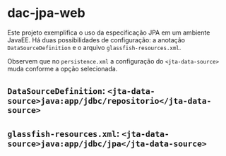 # dac-jpa-web

Este projeto exemplifica o uso da especificação JPA em um ambiente JavaEE.
Há duas possibilidades de configuração: a anotação `DataSourceDefinition` e o arquivo `glassfish-resources.xml`.

Observem que no `persistence.xml` a configuração do `<jta-data-source>` muda conforme a opção selecionada.

## `DataSourceDefinition`: `<jta-data-source>java:app/jdbc/repositorio</jta-data-source>`
## `glassfish-resources.xml`: `<jta-data-source>java:app/jdbc/jpa</jta-data-source>`